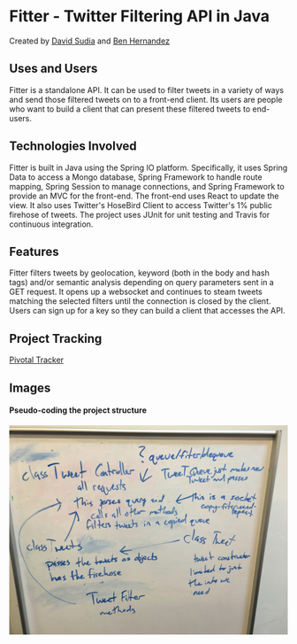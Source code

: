 # Fitter - Twitter Filtering API in Java
Created by [David Sudia](https://github.com/dsudia) and [Ben Hernandez](https://github.com/benaychh)

## Uses and Users
Fitter is a standalone API. It can be used to filter tweets in a variety of ways and send those filtered tweets on to a front-end client. Its users are people who want to build a client that can present these filtered tweets to end-users.

## Technologies Involved
Fitter is built in Java using the Spring IO platform. Specifically, it uses Spring Data to access a Mongo database, Spring Framework to handle route mapping, Spring Session to manage connections, and Spring Framework to provide an MVC for the front-end. The front-end uses React to update the view. It also uses Twitter's HoseBird Client to access Twitter's 1% public firehose of tweets. The project uses JUnit for unit testing and Travis for continuous integration. 

## Features
Fitter filters tweets by geolocation, keyword (both in the body and hash tags) and/or semantic analysis depending on query parameters sent in a GET request. It opens up a websocket and continues to steam tweets matching the selected filters until the connection is closed by the client. Users can sign up for a key so they can build a client that accesses the API.

## Project Tracking
[Pivotal Tracker](https://www.pivotaltracker.com/n/projects/1572541)

## Images
#### Pseudo-coding the project structure
![pseudocode](./pseudocoding.JPG)
